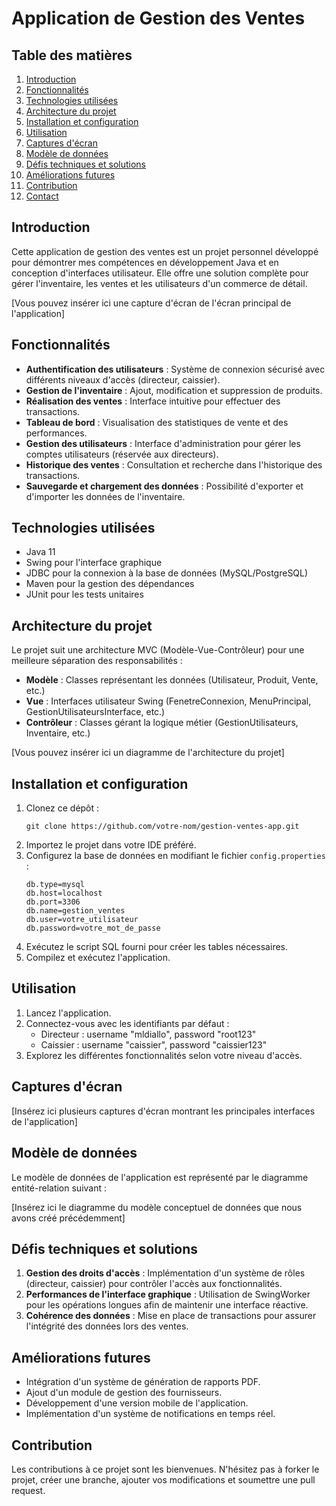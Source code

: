# Application de Gestion des Ventes

## Table des matières
1. [Introduction](#introduction)
2. [Fonctionnalités](#fonctionnalités)
3. [Technologies utilisées](#technologies-utilisées)
4. [Architecture du projet](#architecture-du-projet)
5. [Installation et configuration](#installation-et-configuration)
6. [Utilisation](#utilisation)
7. [Captures d'écran](#captures-décran)
8. [Modèle de données](#modèle-de-données)
9. [Défis techniques et solutions](#défis-techniques-et-solutions)
10. [Améliorations futures](#améliorations-futures)
11. [Contribution](#contribution)
12. [Contact](#contact)

## Introduction

Cette application de gestion des ventes est un projet personnel développé pour démontrer mes compétences en développement Java et en conception d'interfaces utilisateur. Elle offre une solution complète pour gérer l'inventaire, les ventes et les utilisateurs d'un commerce de détail.

[Vous pouvez insérer ici une capture d'écran de l'écran principal de l'application]

## Fonctionnalités

- **Authentification des utilisateurs** : Système de connexion sécurisé avec différents niveaux d'accès (directeur, caissier).
- **Gestion de l'inventaire** : Ajout, modification et suppression de produits.
- **Réalisation des ventes** : Interface intuitive pour effectuer des transactions.
- **Tableau de bord** : Visualisation des statistiques de vente et des performances.
- **Gestion des utilisateurs** : Interface d'administration pour gérer les comptes utilisateurs (réservée aux directeurs).
- **Historique des ventes** : Consultation et recherche dans l'historique des transactions.
- **Sauvegarde et chargement des données** : Possibilité d'exporter et d'importer les données de l'inventaire.

## Technologies utilisées

- Java 11
- Swing pour l'interface graphique
- JDBC pour la connexion à la base de données (MySQL/PostgreSQL)
- Maven pour la gestion des dépendances
- JUnit pour les tests unitaires

## Architecture du projet

Le projet suit une architecture MVC (Modèle-Vue-Contrôleur) pour une meilleure séparation des responsabilités :

- **Modèle** : Classes représentant les données (Utilisateur, Produit, Vente, etc.)
- **Vue** : Interfaces utilisateur Swing (FenetreConnexion, MenuPrincipal, GestionUtilisateursInterface, etc.)
- **Contrôleur** : Classes gérant la logique métier (GestionUtilisateurs, Inventaire, etc.)

[Vous pouvez insérer ici un diagramme de l'architecture du projet]

## Installation et configuration

1. Clonez ce dépôt :
   ```
   git clone https://github.com/votre-nom/gestion-ventes-app.git
   ```
2. Importez le projet dans votre IDE préféré.
3. Configurez la base de données en modifiant le fichier `config.properties` :
   ```
   db.type=mysql
   db.host=localhost
   db.port=3306
   db.name=gestion_ventes
   db.user=votre_utilisateur
   db.password=votre_mot_de_passe
   ```
4. Exécutez le script SQL fourni pour créer les tables nécessaires.
5. Compilez et exécutez l'application.

## Utilisation

1. Lancez l'application.
2. Connectez-vous avec les identifiants par défaut :
   - Directeur : username "mldiallo", password "root123"
   - Caissier : username "caissier", password "caissier123"
3. Explorez les différentes fonctionnalités selon votre niveau d'accès.

## Captures d'écran

[Insérez ici plusieurs captures d'écran montrant les principales interfaces de l'application]

## Modèle de données

Le modèle de données de l'application est représenté par le diagramme entité-relation suivant :

[Insérez ici le diagramme du modèle conceptuel de données que nous avons créé précédemment]

## Défis techniques et solutions

1. **Gestion des droits d'accès** : Implémentation d'un système de rôles (directeur, caissier) pour contrôler l'accès aux fonctionnalités.
2. **Performances de l'interface graphique** : Utilisation de SwingWorker pour les opérations longues afin de maintenir une interface réactive.
3. **Cohérence des données** : Mise en place de transactions pour assurer l'intégrité des données lors des ventes.

## Améliorations futures

- Intégration d'un système de génération de rapports PDF.
- Ajout d'un module de gestion des fournisseurs.
- Développement d'une version mobile de l'application.
- Implémentation d'un système de notifications en temps réel.

## Contribution

Les contributions à ce projet sont les bienvenues. N'hésitez pas à forker le projet, créer une branche, ajouter vos modifications et soumettre une pull request.